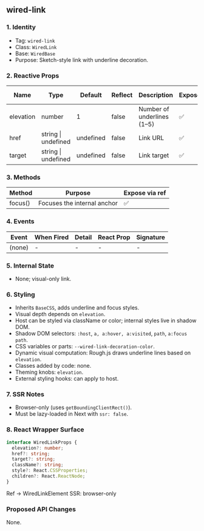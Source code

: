 ## wired-link

### 1. Identity
- Tag: `wired-link`
- Class: `WiredLink`
- Base: `WiredBase`
- Purpose: Sketch-style link with underline decoration.

### 2. Reactive Props
| Name | Type | Default | Reflect | Description | Expose | React Name |
|------|------|----------|----------|--------------|---------|-------------|
| elevation | number | 1 | false | Number of underlines (1–5) | ✅ | elevation |
| href | string \| undefined | undefined | false | Link URL | ✅ | href |
| target | string \| undefined | undefined | false | Link target | ✅ | target |

### 3. Methods
| Method | Purpose | Expose via ref |
|---------|----------|----------------|
| focus() | Focuses the internal anchor | ✅ |

### 4. Events
| Event | When Fired | Detail | React Prop | Signature |
|--------|-------------|---------|-------------|------------|
| (none) | - | - | - | - |

### 5. Internal State
- None; visual-only link.

### 6. Styling
- Inherits `BaseCSS`, adds underline and focus styles.
- Visual depth depends on `elevation`.
- Host can be styled via className or color; internal styles live in shadow DOM.
- Shadow DOM selectors: `:host`, `a, a:hover, a:visited`, `path`, `a:focus path`.
- CSS variables or parts: `--wired-link-decoration-color`.
- Dynamic visual computation: Rough.js draws underline lines based on `elevation`.
- Classes added by code: none.
- Theming knobs: `elevation`.
- External styling hooks: can apply to host.

### 7. SSR Notes
- Browser-only (uses `getBoundingClientRect()`).
- Must be lazy-loaded in Next with `ssr: false`.

### 8. React Wrapper Surface
```ts
interface WiredLinkProps {
  elevation?: number;
  href?: string;
  target?: string;
  className?: string;
  style?: React.CSSProperties;
  children?: React.ReactNode;
}
```
Ref → WiredLinkElement
SSR: browser-only

### Proposed API Changes
None.